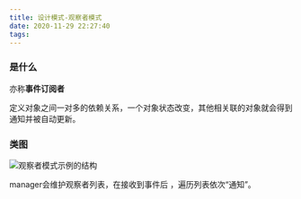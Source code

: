 ```yaml
---
title: 设计模式-观察者模式
date: 2020-11-29 22:27:40
tags:
---
```


### 是什么

亦称**事件订阅者**

定义对象之间一对多的依赖关系，一个对象状态改变，其他相关联的对象就会得到通知并被自动更新。



### 类图

![观察者模式示例的结构](https://refactoringguru.cn/images/patterns/diagrams/observer/example.png)

manager会维护观察者列表，在接收到事件后 ，遍历列表依次“通知”。